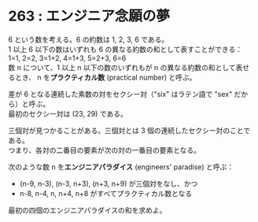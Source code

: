 # 263 : エンジニア念願の夢

6 という数を考える。6 の約数は 1, 2, 3, 6 である。\
1 以上 6 以下の数はいずれも 6 の異なる約数の和として表すことができる：\
1=1, 2=2, 3=1+2, 4=1+3, 5=2+3, 6=6\
数 n について、1 以上 n 以下の数のいずれもが n の異なる約数の和として表せるとき、 n を**プラクティカル数** (practical number) と呼ぶ。

差が 6 となる連続した素数の対をセクシー対（"six" はラテン語で "sex" だから）と呼ぶ。\
最初のセクシー対は (23, 29) である。

三個対が見つかることがある。三個対とは 3 個の連続したセクシー対のことである。\
つまり、各対の二番目の要素が次の対の一番目の要素となる。

次のような数 n を**エンジニアパラダイス** (engineers' paradise) と呼ぶ：

* (n-9, n-3), (n-3, n+3), (n+3, n+9) が三個対をなし、かつ
* n-8, n-4, n, n+4, n+8 がすべてプラクティカル数となる

最初の四個のエンジニアパラダイスの和を求めよ。
